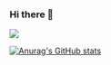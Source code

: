 ### Hi there 👋

<a href="https://github.com/anuraghazra/convoychat">
  <img align="center" src="https://github-readme-stats.vercel.app/api/pin/?username=anuraghazra&repo=convoychat" />
</a>

[![Anurag's GitHub stats](https://github-readme-stats.vercel.app/api?username=qxsugar)](https://github.com/anuraghazra/github-readme-stats)

[](https://github-readme-stats.vercel.app/api/top-langs/?username=anuraghazra)
